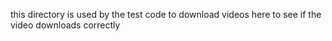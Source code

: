 this directory is used by the test code to download videos here to see if the video downloads correctly